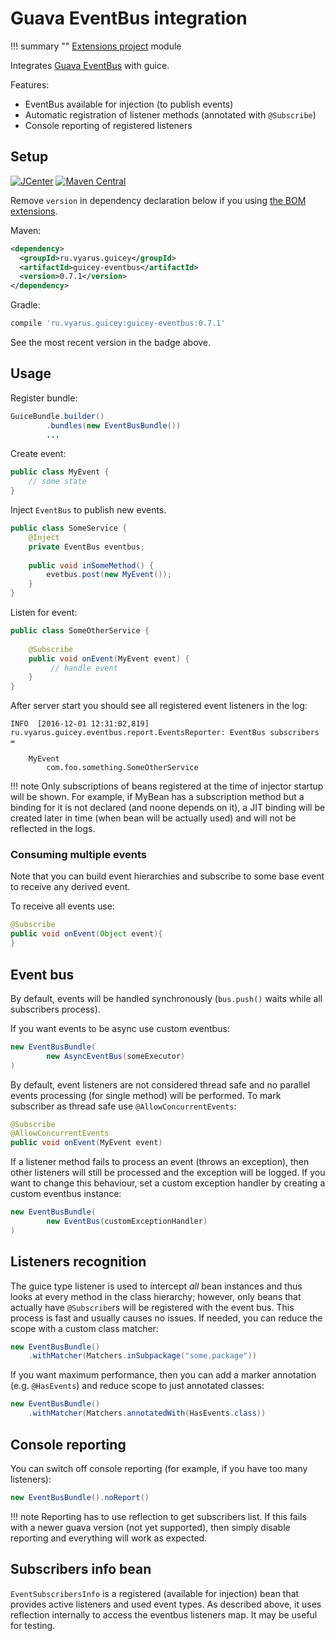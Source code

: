 # Guava EventBus integration

!!! summary ""
    [Extensions project](https://github.com/xvik/dropwizard-guicey-ext/tree/master/guicey-eventbus) module


Integrates [Guava EventBus](https://github.com/google/guava/wiki/EventBusExplained) with guice.
 
Features:

* EventBus available for injection (to publish events)
* Automatic registration of listener methods (annotated with `@Subscribe`)
* Console reporting of registered listeners
 
## Setup

[![JCenter](https://img.shields.io/bintray/v/vyarus/xvik/dropwizard-guicey-ext.svg?label=jcenter)](https://bintray.com/vyarus/xvik/dropwizard-guicey-ext/_latestVersion)
[![Maven Central](https://img.shields.io/maven-central/v/ru.vyarus.guicey/guicey-eventbus.svg?style=flat)](https://maven-badges.herokuapp.com/maven-central/ru.vyarus.guicey/guicey-eventbus)

Remove `version` in dependency declaration below if you using [the BOM extensions](bom.md). 

Maven:

```xml
<dependency>
  <groupId>ru.vyarus.guicey</groupId>
  <artifactId>guicey-eventbus</artifactId>
  <version>0.7.1</version>
</dependency>
```

Gradle:

```groovy
compile 'ru.vyarus.guicey:guicey-eventbus:0.7.1'
```

See the most recent version in the badge above.

## Usage

Register bundle:

```java
GuiceBundle.builder()        
        .bundles(new EventBusBundle())
        ...
```

Create event:

```java
public class MyEvent {
    // some state
}
```

Inject `EventBus` to publish new events.

```java
public class SomeService {
    @Inject
    private EventBus eventbus;    
    
    public void inSomeMethod() {
        evetbus.post(new MyEvent());
    }
}
```

Listen for event:

```java
public class SomeOtherService {
    
    @Subscribe
    public void onEvent(MyEvent event) {
         // handle event   
    }
}
```

After server start you should see all registered event listeners in the log:

```
INFO  [2016-12-01 12:31:02,819] ru.vyarus.guicey.eventbus.report.EventsReporter: EventBus subscribers = 

    MyEvent
        com.foo.something.SomeOtherService        

```

!!! note 
    Only subscriptions of beans registered at the time of injector startup will be shown.
    For example, if MyBean has a subscription method but a binding for it is not declared (and noone depends on it),
    a JIT binding will be created later in time (when bean will be actually used) and will not be reflected in the logs. 

### Consuming multiple events
  
Note that you can build event hierarchies and subscribe to some base event to receive any derived event.   

To receive all events use:

```java
@Subscribe
public void onEvent(Object event){    
}
```
  
## Event bus 

By default, events will be handled synchronously (`bus.push()` waits while all subscribers process).
 
If you want events to be async use custom eventbus:
 
```java
new EventBusBundle(
        new AsyncEventBus(someExecutor)
)
``` 

By default, event listeners are not considered thread safe and no parallel events processing (for single method) 
will be performed. To mark subscriber as thread safe use `@AllowConcurrentEvents`:

```java
@Subscribe
@AllowConcurrentEvents
public void onEvent(MyEvent event)      
```

If a listener method fails to process an event (throws an exception), then other listeners will still be processed
and the exception will be logged. If you want to change this behaviour, set a custom exception 
handler by creating a custom eventbus instance:

```java
new EventBusBundle(
        new EventBus(customExceptionHandler)
)
```

## Listeners recognition

The guice type listener is used to intercept _all_ bean instances and thus looks at every method in the 
class hierarchy; however, only beans that actually have `@Subscribe`rs will be registered with the event bus. 
This process is fast and usually causes no issues. If needed, you can reduce the scope with a 
custom class matcher:
 
```java
new EventBusBundle()
    .withMatcher(Matchers.inSubpackage("some.package"))
```

If you want maximum performance, then you can add a marker annotation (e.g. `@HasEvents`) and reduce
scope to just annotated classes:

```java
new EventBusBundle()
    .withMatcher(Matchers.annotatedWith(HasEvents.class))
```


## Console reporting

You can switch off console reporting (for example, if you have too many listeners):

```java
new EventBusBundle().noReport()
```

!!! note
    Reporting has to use reflection to get subscribers list. If this fails with a newer guava version
    (not yet supported), then simply disable reporting and everything will work as expected.

## Subscribers info bean
`EventSubscribersInfo` is a registered (available for injection) bean that provides active listeners
and used event types. As described above, it uses reflection internally to access the eventbus listeners map. 
It may be useful for testing. 
